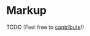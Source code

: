 # Markup

TODO (Feel free to [contribute](https://github.com/yarn-slinger/yarn-slinger/edit/main/docs/src/yarn_files/markup.md)!)